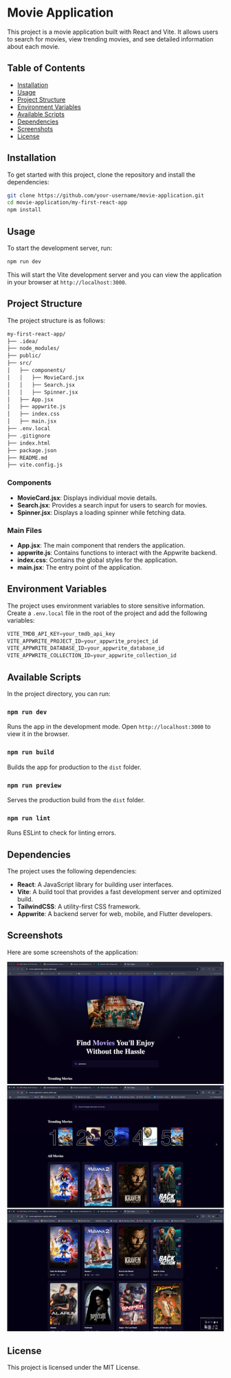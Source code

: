 # Movie Application

This project is a movie application built with React and Vite. It allows users to search for movies, view trending movies, and see detailed information about each movie.

## Table of Contents

- [Installation](#installation)
- [Usage](#usage)
- [Project Structure](#project-structure)
- [Environment Variables](#environment-variables)
- [Available Scripts](#available-scripts)
- [Dependencies](#dependencies)
- [Screenshots](#screenshots)
- [License](#license)

## Installation

To get started with this project, clone the repository and install the dependencies:

```sh
git clone https://github.com/your-username/movie-application.git
cd movie-application/my-first-react-app
npm install
```

## Usage

To start the development server, run:

```sh
npm run dev
```

This will start the Vite development server and you can view the application in your browser at `http://localhost:3000`.

## Project Structure

The project structure is as follows:

```sh
my-first-react-app/
├── .idea/
├── node_modules/
├── public/
├── src/
│   ├── components/
│   │   ├── MovieCard.jsx
│   │   ├── Search.jsx
│   │   ├── Spinner.jsx
│   ├── App.jsx
│   ├── appwrite.js
│   ├── index.css
│   ├── main.jsx
├── .env.local
├── .gitignore
├── index.html
├── package.json
├── README.md
├── vite.config.js
```

### Components

- **MovieCard.jsx**: Displays individual movie details.
- **Search.jsx**: Provides a search input for users to search for movies.
- **Spinner.jsx**: Displays a loading spinner while fetching data.

### Main Files

- **App.jsx**: The main component that renders the application.
- **appwrite.js**: Contains functions to interact with the Appwrite backend.
- **index.css**: Contains the global styles for the application.
- **main.jsx**: The entry point of the application.

## Environment Variables

The project uses environment variables to store sensitive information. Create a `.env.local` file in the root of the project and add the following variables:

```jsx
VITE_TMDB_API_KEY=your_tmdb_api_key
VITE_APPWRITE_PROJECT_ID=your_appwrite_project_id
VITE_APPWRITE_DATABASE_ID=your_appwrite_database_id
VITE_APPWRITE_COLLECTION_ID=your_appwrite_collection_id
```

## Available Scripts

In the project directory, you can run:

### `npm run dev`

Runs the app in the development mode. Open `http://localhost:3000` to view it in the browser.

### `npm run build`

Builds the app for production to the `dist` folder.

### `npm run preview`

Serves the production build from the `dist` folder.

### `npm run lint`

Runs ESLint to check for linting errors.

## Dependencies

The project uses the following dependencies:

- **React**: A JavaScript library for building user interfaces.
- **Vite**: A build tool that provides a fast development server and optimized build.
- **TailwindCSS**: A utility-first CSS framework.
- **Appwrite**: A backend server for web, mobile, and Flutter developers.

## Screenshots

Here are some screenshots of the application:

![Screenshot 1](https://github.com/Nipuna-Lakruwan/Movie-Application-ReactJS/blob/c0de21128d5e0faaed0640fa096e6519c8c262a8/public/ss0.png)
![Screenshot 2](https://github.com/Nipuna-Lakruwan/Movie-Application-ReactJS/blob/c0de21128d5e0faaed0640fa096e6519c8c262a8/public/ss1.png)
![Screenshot 3](https://github.com/Nipuna-Lakruwan/Movie-Application-ReactJS/blob/c0de21128d5e0faaed0640fa096e6519c8c262a8/public/ss2.png)

## License

This project is licensed under the MIT License.
